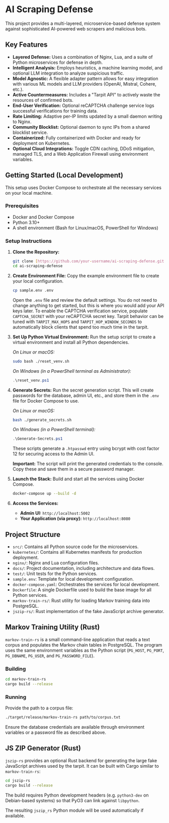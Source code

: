 # AI Scraping Defense

This project provides a multi-layered, microservice-based defense system against sophisticated AI-powered web scrapers and malicious bots.

## Key Features

- **Layered Defense:** Uses a combination of Nginx, Lua, and a suite of Python microservices for defense in depth.
- **Intelligent Analysis:** Employs heuristics, a machine learning model, and optional LLM integration to analyze suspicious traffic.
- **Model Agnostic:** A flexible adapter pattern allows for easy integration with various ML models and LLM providers (OpenAI, Mistral, Cohere, etc.).
- **Active Countermeasures:** Includes a "Tarpit API" to actively waste the resources of confirmed bots.
- **End-User Verification:** Optional reCAPTCHA challenge service logs successful verifications for training data.
- **Rate Limiting:** Adaptive per-IP limits updated by a small daemon writing to Nginx.
- **Community Blocklist:** Optional daemon to sync IPs from a shared blocklist service.
- **Containerized:** Fully containerized with Docker and ready for deployment on Kubernetes.
- **Optional Cloud Integrations:** Toggle CDN caching, DDoS mitigation, managed TLS, and a Web Application Firewall using environment variables.

## Getting Started (Local Development)

This setup uses Docker Compose to orchestrate all the necessary services on your local machine.

### Prerequisites

- Docker and Docker Compose
- Python 3.10+
- A shell environment (Bash for Linux/macOS, PowerShell for Windows)

### Setup Instructions

1. **Clone the Repository:**

    ```bash
    git clone [https://github.com/your-username/ai-scraping-defense.git](https://github.com/your-username/ai-scraping-defense.git)
    cd ai-scraping-defense
    ```

2. **Create Environment File:**
    Copy the example environment file to create your local configuration.

    ```bash
    cp sample.env .env
    ```

    Open the `.env` file and review the default settings. You do not need to change anything to get started, but this is where you would add your API keys later.
    To enable the CAPTCHA verification service, populate `CAPTCHA_SECRET` with your reCAPTCHA secret key.
    Tarpit behavior can be tuned with `TARPIT_MAX_HOPS` and `TARPIT_HOP_WINDOW_SECONDS` to automatically block clients that spend too much time in the tarpit.

3. **Set Up Python Virtual Environment:**
    Run the setup script to create a virtual environment and install all Python dependencies.

    *On Linux or macOS:*

    ```bash
    sudo bash ./reset_venv.sh
    ```

    *On Windows (in a PowerShell terminal as Administrator):*

    ```powershell
    .\reset_venv.ps1
    ```

4. **Generate Secrets:**
    Run the secret generation script. This will create passwords for the database, admin UI, etc., and store them in the `.env` file for Docker Compose to use.

    *On Linux or macOS:*

    ```bash
    bash ./generate_secrets.sh
    ```

    *On Windows (in a PowerShell terminal):*

    ```powershell
    .\Generate-Secrets.ps1
    ```
    These scripts generate a `.htpasswd` entry using bcrypt with cost factor 12 for securing access to the Admin UI.

    **Important:** The script will print the generated credentials to the console. Copy these and save them in a secure password manager.

5. **Launch the Stack:**
    Build and start all the services using Docker Compose.

    ```bash
    docker-compose up --build -d
    ```

6. **Access the Services:**
    - **Admin UI:** `http://localhost:5002`
    - **Your Application (via proxy):** `http://localhost:8080`

## Project Structure

- `src/`: Contains all Python source code for the microservices.
- `kubernetes/`: Contains all Kubernetes manifests for production deployment.
- `nginx/`: Nginx and Lua configuration files.
- `docs/`: Project documentation, including architecture and data flows.
- `test/`: Unit tests for the Python services.
- `sample.env`: Template for local development configuration.
- `docker-compose.yaml`: Orchestrates the services for local development.
- `Dockerfile`: A single Dockerfile used to build the base image for all Python services.
- `markov-train-rs/`: Rust utility for loading Markov training data into PostgreSQL.
- `jszip-rs/`: Rust implementation of the fake JavaScript archive generator.

## Markov Training Utility (Rust)

`markov-train-rs` is a small command-line application that reads a text corpus and populates the Markov chain tables in PostgreSQL. The program uses the same environment variables as the Python script (`PG_HOST`, `PG_PORT`, `PG_DBNAME`, `PG_USER`, and `PG_PASSWORD_FILE`).

### Building

```bash
cd markov-train-rs
cargo build --release
```

### Running

Provide the path to a corpus file:

```bash
./target/release/markov-train-rs path/to/corpus.txt
```

Ensure the database credentials are available through environment variables or a password file as described above.

## JS ZIP Generator (Rust)

`jszip-rs` provides an optional Rust backend for generating the large fake JavaScript archives used by the tarpit. It can be built with Cargo similar to `markov-train-rs`:

```bash
cd jszip-rs
cargo build --release
```
The build requires Python development headers (e.g. `python3-dev` on Debian-based systems) so that PyO3 can link against `libpython`.

The resulting `jszip_rs` Python module will be used automatically if available.
